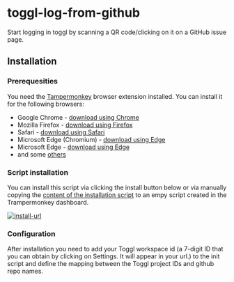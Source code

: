 # toggl-log-from-github

Start logging in toggl by scanning a QR code/clicking on it on a GitHub issue page.

## Installation

### Prerequesities

You need the [Tampermonkey][tampermonkey] browser extension installed. You can install it for the following browsers:

- Google Chrome - [download using Chrome](https://chrome.google.com/webstore/detail/tampermonkey/dhdgffkkebhmkfjojejmpbldmpobfkfo)
- Mozilla Firefox - [download using Firefox](https://addons.mozilla.org/en-US/firefox/addon/tampermonkey/)
- Safari - [download using Safari](https://safari-extensions.apple.com/details/?id=net.tampermonkey.safari-G3XV72R5TC)
- Microsoft Edge (Chromium) - [download using Edge](https://chrome.google.com/webstore/detail/tampermonkey/dhdgffkkebhmkfjojejmpbldmpobfkfo)
- Microsoft Edge - [download using Edge](https://www.microsoft.com/store/apps/9NBLGGH5162S)
- and some [others][tampermonkey]

### Script installation

You can install this script via clicking the install button below or via manually copying the [content of the installation script](https://github.com/spreadmonitor-playground/toggl-log-from-github/blob/develop/src/install.user.js) to an empy script
created in the Trampermonkey dashboard.

[![install-url][badge-svg]][install-url]

### Configuration

After installation you need to add your Toggl workspace id (a 7-digit ID that you can obtain by clicking on Settings. It will appear in your url.) to the init script and define the mapping between the Toggl project IDs and github repo names.

[tampermonkey]: https://www.tampermonkey.net/
[install-url]: https://cdn.jsdelivr.net/gh/spreadmonitor-playground/toggl-log-from-github@latest/src/install.user.js
[badge-svg]: https://badgen.net/badge/tampermonkey/install
